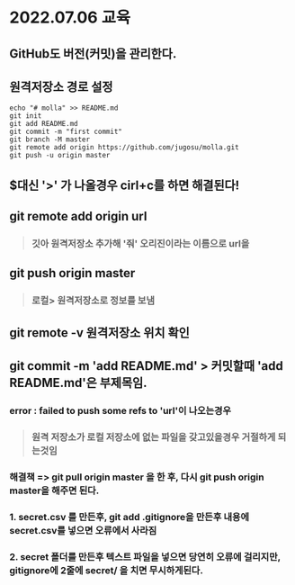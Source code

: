 # 2022.07.06 교육

## GitHub도 버전(커밋)을 관리한다.

## 원격저장소 경로 설정

```
echo "# molla" >> README.md
git init
git add README.md
git commit -m "first commit"
git branch -M master
git remote add origin https://github.com/jugosu/molla.git
git push -u origin master
```

## $대신 '>' 가 나올경우 cirl+c를 하면 해결된다!

## git remote add origin url

> ### 깃아 원격저장소 추가해 '줘' 오리진이라는 이름으로 url을

## git push origin master 

> ### 로컬> 원격저장소로 정보를 보냄

## git remote -v 원격저장소 위치 확인

## git commit -m 'add README.md' > 커밋할때 'add README.md'은 부제목임.

### error : failed to push some refs to 'url'이 나오는경우 

> ### 원격 저장소가 로컬 저장소에 없는 파일을 갖고있을경우 거절하게 되는것임

### 해결책 =>  git pull origin master 을 한 후, 다시 git push origin master을 해주면 된다.

### 1. secret.csv 를 만든후, git add .gitignore을 만든후 내용에 secret.csv를 넣으면 오류에서 사라짐

### 2. secret 폴더를 만든후 텍스트 파일을 넣으면 당연히 오류에 걸리지만, gitignore에 2줄에 secret/ 을 치면 무시하게된다.